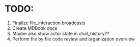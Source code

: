 # TODO:
1. Finalize file_interaction broadcasts
2. Create MDBook docs
3. Maybe also show actor state in chat_history??
4. Perform file by file code review and organization overview
